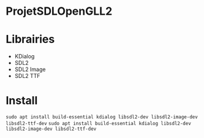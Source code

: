 # ProjetSDLOpenGLL2

# Librairies
- KDialog
- SDL2
- SDL2 Image
- SDL2 TTF

# Install
```sudo apt install build-essential kdialog libsdl2-dev libsdl2-image-dev libsdl2-ttf-dev```
```sudo apt install build-essential kdialog libsdl2-dev libsdl2-image-dev libsdl2-ttf-dev```
